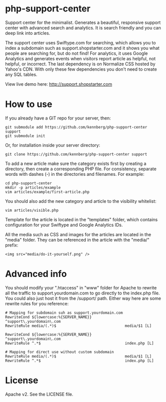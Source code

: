 php-support-center
======================

Support center for the minimalist. Generates a beautiful, responsive support center with advanced search and analytics. It is search friendly and you can deep link into articles.

The support center uses Swiftype.com for searching, which allows you to index a subdomain such as support.shopstarter.com and it shows you what people are searching for, but do not find! For analytics, it uses Google Analytics and generates events when visitors report article as helpful, not helpful, or incorrect. The last dependency is on Normalize CSS hosted by Yahoo's CDN. With only these few dependencies you don't need to create any SQL tables.

View live demo here: http://support.shopstarter.com

How to use
======================

If you already have a GIT repo for your server, then:

    git submodule add https://github.com/kennberg/php-support-center support
    git submodule init

Or, for installation inside your server directory:

    git clone https://github.com/kennberg/php-support-center support

To add a new article make sure the category exists first by creating a directory, then create a corresponding PHP file. For consistency, separate words with dashes (-) in the directories and filenames. For example:

    cd php-support-center
    mkdir -p articles/example
    vim articles/example/first-article.php

You should also add the new category and article to the visibility whitelist:

    vim articles/visible.php

Template for the article is located in the "templates" folder, which contains configuration for your Swiftype and Google Analytics IDs.

All the media such as CSS and images for the articles are located in the "media" folder. They can be referenced in the article with the "media/" prefix:

    <img src="media/do-it-yourself.png" />

Advanced info
======================

You should modify your ".htaccess" in "www" folder for Apache to rewrite all the traffic to support.yourdomain.com to go directly to the index.php file. You could also just host it from the /support/ path. Either way here are some rewrite rules for you reference:

    # Mapping for subdomain suh as support.yourdomain.com
    RewriteCond ${lowercase:%{SERVER_NAME}}               ^support\.yourdomain\.com
    RewriteRule media/(.*)$                               media/$1 [L] 

    RewriteCond ${lowercase:%{SERVER_NAME}}               ^support\.yourdomain\.com
    RewriteRule ^.*$                                      index.php [L] 

    # Mapping for direct use without custom subdomain
    RewriteRule media/(.*)$                               media/$1 [L] 
    RewriteRule ^.*$                                      index.php [L] 

License
======================
Apache v2. See the LICENSE file.
